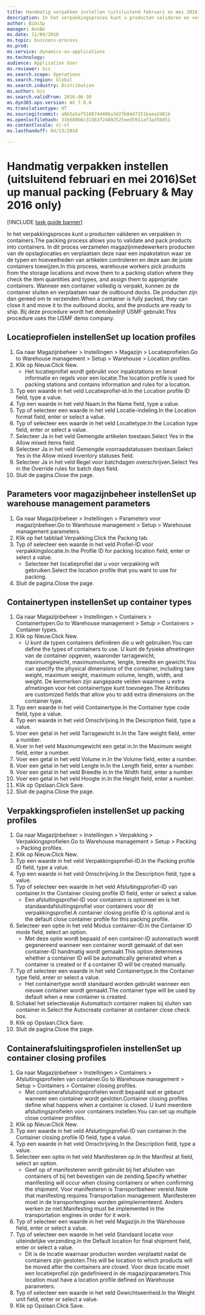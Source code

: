 ```yaml
--- 
title: Handmatig verpakken instellen (uitsluitend februari en mei 2016)
description: In het verpakkingsproces kunt u producten valideren en verpakken in containers.
author: BibiSp
manager: AnnBe
ms.date: 11/04/2016
ms.topic: business-process
ms.prod: 
ms.service: dynamics-ax-applications
ms.technology: 
audience: Application User
ms.reviewer: bis
ms.search.scope: Operations
ms.search.region: Global
ms.search.industry: Distribution
ms.author: bis
ms.search.validFrom: 2016-06-30
ms.dyn365.ops.version: AX 7.0.0
ms.translationtype: HT
ms.sourcegitcommit: a8b5a5af5108744406a3d2fb84d7151baea2481b
ms.openlocfilehash: 31b689b6c31563f24892525eed5911af3a35bd51
ms.contentlocale: nl-nl
ms.lasthandoff: 04/13/2018

---
```

# <a name="set-up-manual-packing-february--may-2016-only"></a><span data-ttu-id="dc1df-103">Handmatig verpakken instellen (uitsluitend februari en mei 2016)</span><span class="sxs-lookup"><span data-stu-id="dc1df-103">Set up manual packing (February & May 2016 only)</span></span>

[!INCLUDE [task guide banner](../../includes/task-guide-banner.md)]

<span data-ttu-id="dc1df-104">In het verpakkingsproces kunt u producten valideren en verpakken in containers.</span><span class="sxs-lookup"><span data-stu-id="dc1df-104">The packing process allows you to validate and pack products into containers.</span></span> <span data-ttu-id="dc1df-105">In dit proces verzamelen magazijnmedewerkers producten van de opslaglocaties en verplaatsen deze naar een inpakstation waar ze de typen en hoeveelheden van artikelen controleren en deze aan de juiste containers toewijzen.</span><span class="sxs-lookup"><span data-stu-id="dc1df-105">In this process, warehouse workers pick products from the storage locations and move them to a packing station where they check the item quantities and types, and assign them to appropriate containers.</span></span> <span data-ttu-id="dc1df-106">Wanneer een container volledig is verpakt, kunnen ze de container sluiten en verplaatsen naar de outbound docks. De producten zijn dan gereed om te verzenden.</span><span class="sxs-lookup"><span data-stu-id="dc1df-106">When a container is fully packed, they can close it and move it to the outbound docks, and the products are ready to ship.</span></span> <span data-ttu-id="dc1df-107">Bij deze procedure wordt het demobedrijf USMF gebruikt.</span><span class="sxs-lookup"><span data-stu-id="dc1df-107">This procedure uses the USMF demo company.</span></span>


## <a name="set-up-location-profiles"></a><span data-ttu-id="dc1df-108">Locatieprofielen instellen</span><span class="sxs-lookup"><span data-stu-id="dc1df-108">Set up location profiles</span></span>
1. <span data-ttu-id="dc1df-109">Ga naar Magazijnbeheer > Instellingen > Magazijn > Locatieprofielen.</span><span class="sxs-lookup"><span data-stu-id="dc1df-109">Go to Warehouse management > Setup > Warehouse > Location profiles.</span></span>
2. <span data-ttu-id="dc1df-110">Klik op Nieuw.</span><span class="sxs-lookup"><span data-stu-id="dc1df-110">Click New.</span></span>
    * <span data-ttu-id="dc1df-111">Het locatieprofiel wordt gebruikt voor inpakstations en bevat informatie en regels voor een locatie.</span><span class="sxs-lookup"><span data-stu-id="dc1df-111">The location profile is used for packing stations and contains information and rules for a location.</span></span>  
3. <span data-ttu-id="dc1df-112">Typ een waarde in het veld Locatieprofiel-id.</span><span class="sxs-lookup"><span data-stu-id="dc1df-112">In the Location profile ID field, type a value.</span></span>
4. <span data-ttu-id="dc1df-113">Typ een waarde in het veld Naam.</span><span class="sxs-lookup"><span data-stu-id="dc1df-113">In the Name field, type a value.</span></span>
5. <span data-ttu-id="dc1df-114">Typ of selecteer een waarde in het veld Locatie-indeling.</span><span class="sxs-lookup"><span data-stu-id="dc1df-114">In the Location format field, enter or select a value.</span></span>
6. <span data-ttu-id="dc1df-115">Typ of selecteer een waarde in het veld Locatietype.</span><span class="sxs-lookup"><span data-stu-id="dc1df-115">In the Location type field, enter or select a value.</span></span>
7. <span data-ttu-id="dc1df-116">Selecteer Ja in het veld Gemengde artikelen toestaan.</span><span class="sxs-lookup"><span data-stu-id="dc1df-116">Select Yes in the Allow mixed items field.</span></span>
8. <span data-ttu-id="dc1df-117">Selecteer Ja in het veld Gemengde voorraadstatussen toestaan.</span><span class="sxs-lookup"><span data-stu-id="dc1df-117">Select Yes in the Allow mixed  inventory statuses field.</span></span>
9. <span data-ttu-id="dc1df-118">Selecteer Ja in het veld Regel voor batchdagen overschrijven.</span><span class="sxs-lookup"><span data-stu-id="dc1df-118">Select Yes in the Override rules for batch days field.</span></span>
10. <span data-ttu-id="dc1df-119">Sluit de pagina.</span><span class="sxs-lookup"><span data-stu-id="dc1df-119">Close the page.</span></span>

## <a name="set-up-warehouse-management-parameters"></a><span data-ttu-id="dc1df-120">Parameters voor magazijnbeheer instellen</span><span class="sxs-lookup"><span data-stu-id="dc1df-120">Set up warehouse management parameters</span></span> 
1. <span data-ttu-id="dc1df-121">Ga naar Magazijnbeheer > Instellingen > Parameters voor magazijnbeheer.</span><span class="sxs-lookup"><span data-stu-id="dc1df-121">Go to Warehouse management > Setup > Warehouse management parameters.</span></span>
2. <span data-ttu-id="dc1df-122">Klik op het tabblad Verpakking.</span><span class="sxs-lookup"><span data-stu-id="dc1df-122">Click the Packing tab.</span></span>
3. <span data-ttu-id="dc1df-123">Typ of selecteer een waarde in het veld Profiel-ID voor verpakkingslocatie.</span><span class="sxs-lookup"><span data-stu-id="dc1df-123">In the Profile ID for packing location field, enter or select a value.</span></span>
    * <span data-ttu-id="dc1df-124">Selecteer het locatieprofiel dat u voor verpakking wilt gebruiken.</span><span class="sxs-lookup"><span data-stu-id="dc1df-124">Select the location profile that you want to use for packing.</span></span>  
4. <span data-ttu-id="dc1df-125">Sluit de pagina.</span><span class="sxs-lookup"><span data-stu-id="dc1df-125">Close the page.</span></span>

## <a name="set-up-container-types"></a><span data-ttu-id="dc1df-126">Containertypen instellen</span><span class="sxs-lookup"><span data-stu-id="dc1df-126">Set up container types</span></span>
1. <span data-ttu-id="dc1df-127">Ga naar Magazijnbeheer > Instellingen > Containers > Containertypen.</span><span class="sxs-lookup"><span data-stu-id="dc1df-127">Go to Warehouse management > Setup > Containers > Container types.</span></span>
2. <span data-ttu-id="dc1df-128">Klik op Nieuw.</span><span class="sxs-lookup"><span data-stu-id="dc1df-128">Click New.</span></span>
    * <span data-ttu-id="dc1df-129">U kunt de typen containers definiëren die u wilt gebruiken.</span><span class="sxs-lookup"><span data-stu-id="dc1df-129">You can define the types of containers to use.</span></span> <span data-ttu-id="dc1df-130">U kunt de fysieke afmetingen van de container opgeven, waaronder tarragewicht, maximumgewicht, maximumvolume, lengte, breedte en gewicht.</span><span class="sxs-lookup"><span data-stu-id="dc1df-130">You can specify the physical dimensions of the container, including tare weight, maximum weight, maximum volume, length, width, and weight.</span></span>  <span data-ttu-id="dc1df-131">De kenmerken zijn aangepaste velden waarmee u extra afmetingen voor het containertype kunt toevoegen.</span><span class="sxs-lookup"><span data-stu-id="dc1df-131">The Attributes are customized fields that allow you to add extra dimensions on the container type.</span></span>     
3. <span data-ttu-id="dc1df-132">Typ een waarde in het veld Containertype.</span><span class="sxs-lookup"><span data-stu-id="dc1df-132">In the Container type code field, type a value.</span></span>
4. <span data-ttu-id="dc1df-133">Typ een waarde in het veld Omschrijving.</span><span class="sxs-lookup"><span data-stu-id="dc1df-133">In the Description field, type a value.</span></span>
5. <span data-ttu-id="dc1df-134">Voer een getal in het veld Tarragewicht in.</span><span class="sxs-lookup"><span data-stu-id="dc1df-134">In the Tare weight field, enter a number.</span></span>
6. <span data-ttu-id="dc1df-135">Voer in het veld Maximumgewicht een getal in.</span><span class="sxs-lookup"><span data-stu-id="dc1df-135">In the Maximum weight field, enter a number.</span></span>
7. <span data-ttu-id="dc1df-136">Voer een getal in het veld Volume in.</span><span class="sxs-lookup"><span data-stu-id="dc1df-136">In the Volume field, enter a number.</span></span>
8. <span data-ttu-id="dc1df-137">Voer een getal in het veld Lengte in.</span><span class="sxs-lookup"><span data-stu-id="dc1df-137">In the Length field, enter a number.</span></span>
9. <span data-ttu-id="dc1df-138">Voer een getal in het veld Breedte in.</span><span class="sxs-lookup"><span data-stu-id="dc1df-138">In the Width field, enter a number.</span></span>
10. <span data-ttu-id="dc1df-139">Voer een getal in het veld Hoogte in.</span><span class="sxs-lookup"><span data-stu-id="dc1df-139">In the Height field, enter a number.</span></span>
11. <span data-ttu-id="dc1df-140">Klik op Opslaan.</span><span class="sxs-lookup"><span data-stu-id="dc1df-140">Click Save.</span></span>
12. <span data-ttu-id="dc1df-141">Sluit de pagina.</span><span class="sxs-lookup"><span data-stu-id="dc1df-141">Close the page.</span></span>

## <a name="set-up-packing-profiles"></a><span data-ttu-id="dc1df-142">Verpakkingsprofielen instellen</span><span class="sxs-lookup"><span data-stu-id="dc1df-142">Set up packing profiles</span></span>
1. <span data-ttu-id="dc1df-143">Ga naar Magazijnbeheer > Instellingen > Verpakking > Verpakkingsprofielen.</span><span class="sxs-lookup"><span data-stu-id="dc1df-143">Go to Warehouse management > Setup > Packing > Packing profiles.</span></span>
2. <span data-ttu-id="dc1df-144">Klik op Nieuw.</span><span class="sxs-lookup"><span data-stu-id="dc1df-144">Click New.</span></span>
3. <span data-ttu-id="dc1df-145">Typ een waarde in het veld Verpakkingsprofiel-ID.</span><span class="sxs-lookup"><span data-stu-id="dc1df-145">In the Packing profile ID field, type a value.</span></span>
4. <span data-ttu-id="dc1df-146">Typ een waarde in het veld Omschrijving.</span><span class="sxs-lookup"><span data-stu-id="dc1df-146">In the Description field, type a value.</span></span>
5. <span data-ttu-id="dc1df-147">Typ of selecteer een waarde in het veld Afsluitingsprofiel-ID van container.</span><span class="sxs-lookup"><span data-stu-id="dc1df-147">In the Container closing profile ID field, enter or select a value.</span></span>
    * <span data-ttu-id="dc1df-148">Een afsluitingsprofiel-ID voor containers is optioneel en is het standaardafsluitingsprofiel voor containers voor dit verpakkingsprofiel.</span><span class="sxs-lookup"><span data-stu-id="dc1df-148">A container closing profile ID is optional and is the default close container profile for this packing profile.</span></span>  
6. <span data-ttu-id="dc1df-149">Selecteer een optie in het veld Modus container-ID.</span><span class="sxs-lookup"><span data-stu-id="dc1df-149">In the Container ID mode field, select an option.</span></span>
    * <span data-ttu-id="dc1df-150">Met deze optie wordt bepaald of een container-ID automatisch wordt gegenereerd wanneer een container wordt gemaakt of dat een container-ID handmatig wordt gemaakt.</span><span class="sxs-lookup"><span data-stu-id="dc1df-150">This option determines whether a container ID will be automatically generated when a container is created or if a container ID will be created manually.</span></span>  
7. <span data-ttu-id="dc1df-151">Typ of selecteer een waarde in het veld Containertype.</span><span class="sxs-lookup"><span data-stu-id="dc1df-151">In the Container type field, enter or select a value.</span></span>
    * <span data-ttu-id="dc1df-152">Het containertype wordt standaard worden gebruikt wanneer een nieuwe container wordt gemaakt.</span><span class="sxs-lookup"><span data-stu-id="dc1df-152">The container type will be used by default when a new container is created.</span></span>  
8. <span data-ttu-id="dc1df-153">Schakel het selectievakje Automatisch container maken bij sluiten van container in.</span><span class="sxs-lookup"><span data-stu-id="dc1df-153">Select the Autocreate container at container close check box.</span></span>
9. <span data-ttu-id="dc1df-154">Klik op Opslaan.</span><span class="sxs-lookup"><span data-stu-id="dc1df-154">Click Save.</span></span>
10. <span data-ttu-id="dc1df-155">Sluit de pagina.</span><span class="sxs-lookup"><span data-stu-id="dc1df-155">Close the page.</span></span>

## <a name="set-up-container-closing-profiles"></a><span data-ttu-id="dc1df-156">Containerafsluitingsprofielen instellen</span><span class="sxs-lookup"><span data-stu-id="dc1df-156">Set up container closing profiles</span></span>
1. <span data-ttu-id="dc1df-157">Ga naar Magazijnbeheer > Instellingen > Containers > Afsluitingsprofielen van container.</span><span class="sxs-lookup"><span data-stu-id="dc1df-157">Go to Warehouse management > Setup > Containers > Container closing profiles.</span></span>
    * <span data-ttu-id="dc1df-158">Met containerafsluitingsprofielen wordt bepaald wat er gebeurt wanneer een container wordt gesloten.</span><span class="sxs-lookup"><span data-stu-id="dc1df-158">Container closing profiles define what happens when a container is closed.</span></span> <span data-ttu-id="dc1df-159">U kunt meerdere afsluitingsprofielen voor containers instellen.</span><span class="sxs-lookup"><span data-stu-id="dc1df-159">You can set up multiple close container profiles.</span></span>       
2. <span data-ttu-id="dc1df-160">Klik op Nieuw.</span><span class="sxs-lookup"><span data-stu-id="dc1df-160">Click New.</span></span>
3. <span data-ttu-id="dc1df-161">Typ een waarde in het veld Afsluitingsprofiel-ID van container.</span><span class="sxs-lookup"><span data-stu-id="dc1df-161">In the Container closing profile ID field, type a value.</span></span>
4. <span data-ttu-id="dc1df-162">Typ een waarde in het veld Omschrijving.</span><span class="sxs-lookup"><span data-stu-id="dc1df-162">In the Description field, type a value.</span></span>
5. <span data-ttu-id="dc1df-163">Selecteer een optie in het veld Manifesteren op.</span><span class="sxs-lookup"><span data-stu-id="dc1df-163">In the Manifest at field, select an option.</span></span>
    * <span data-ttu-id="dc1df-164">Geef op of manifesteren wordt gebruikt bij het afsluiten van containers of bij het bevestigen van de zending.</span><span class="sxs-lookup"><span data-stu-id="dc1df-164">Specify whether manifesting will occur when closing containers or when confirming the shipment.</span></span> <span data-ttu-id="dc1df-165">Voor manifesteren is Transportbeheer vereist.</span><span class="sxs-lookup"><span data-stu-id="dc1df-165">Note that manifesting requires Transportation management.</span></span> <span data-ttu-id="dc1df-166">Manifesteren moet in de transportengines worden geïmplementeerd. Anders werken ze niet.</span><span class="sxs-lookup"><span data-stu-id="dc1df-166">Manifesting must be implemented in the transportation engines in order for it work.</span></span>  
6. <span data-ttu-id="dc1df-167">Typ of selecteer een waarde in het veld Magazijn.</span><span class="sxs-lookup"><span data-stu-id="dc1df-167">In the Warehouse field, enter or select a value.</span></span>
7. <span data-ttu-id="dc1df-168">Typ of selecteer een waarde in het veld Standaard locatie voor uiteindelijke verzending.</span><span class="sxs-lookup"><span data-stu-id="dc1df-168">In the Default location for final shipment field, enter or select a value.</span></span>
    * <span data-ttu-id="dc1df-169">Dit is de locatie waarnaar producten worden verplaatst nadat de containers zijn gesloten.</span><span class="sxs-lookup"><span data-stu-id="dc1df-169">This will be location to which products will be moved after the containers are closed.</span></span> <span data-ttu-id="dc1df-170">Voor deze locatie moet een locatieprofiel zijn gedefinieerd in de magazijnparameters.</span><span class="sxs-lookup"><span data-stu-id="dc1df-170">This location must have a location profile defined on Warehouse parameters.</span></span>  
8. <span data-ttu-id="dc1df-171">Typ of selecteer een waarde in het veld Gewichtseenheid.</span><span class="sxs-lookup"><span data-stu-id="dc1df-171">In the Weight unit field, enter or select a value.</span></span>
9. <span data-ttu-id="dc1df-172">Klik op Opslaan.</span><span class="sxs-lookup"><span data-stu-id="dc1df-172">Click Save.</span></span>


